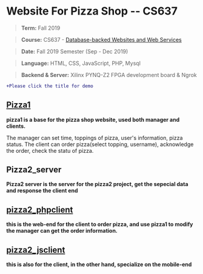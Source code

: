 # Website For Pizza Shop -- CS637

>**Term:** Fall 2019

>**Course:** CS637 - [Database-backed Websites and Web Services](https://www.cs.umb.edu/cs637/)

>**Date:** Fall 2019 Semester (Sep - Dec 2019) 

>**Language:** HTML, CSS, JavaScript, PHP, Mysql

>**Backend & Server:** Xilinx PYNQ-Z2 FPGA development board & Ngrok

```diff
+Please click the title for demo
```

## [Pizza1](http://f2314898.ngrok.io/pizza1/)
**pizza1 is a base for the pizza shop website, used both manager and clients.**


The manager can set time, toppings of pizza, user's information, pizza status.
The client can order pizza(select topping, username), acknowledge the order, check the statu of pizza.

## Pizza2_server
**Pizza2 server is the server for the pizza2 project, get the sepecial data and response the client end**

## [pizza2_phpclient](http://f2314898.ngrok.io/pizza2_phpclient/) 
**this is the web-end for the client to order pizza, and use pizza1 to modify the manager can get the order information.**

## [pizza2_jsclient](http://f2314898.ngrok.io/pizza2_jsclient/)
**this is also for the client, in the other hand, specialize on the mobile-end**


